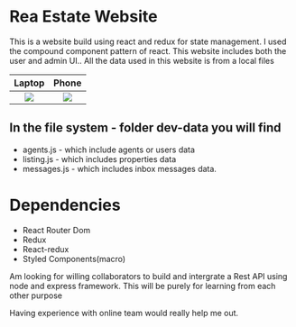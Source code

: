 # Rea Estate Website

This is a website build using react and redux for state management. I used the compound component pattern of react. This website includes both the user and admin UI.. All the data used in this website is from a local files

|                                                     Laptop                                                      |                                                      Phone                                                      |
| :-------------------------------------------------------------------------------------------------------------: | :-------------------------------------------------------------------------------------------------------------: |
| ![](<https://github.com/CasterCodes/Real-Estate-Website/blob/main/public/images/project/Screenshot%20(18).png>) | ![](<https://github.com/CasterCodes/Real-Estate-Website/blob/main/public/images/project/Screenshot%20(27).png>) |

## In the file system - folder dev-data you will find

- agents.js - which include agents or users data
- listing.js - which includes properties data
- messages.js - which includes inbox messages data.

# Dependencies

- React Router Dom
- Redux
- React-redux
- Styled Components(macro)

Am looking for willing collaborators to build and intergrate a Rest API using node and express framework. This will be purely for learning from each other purpose

Having experience with online team would really help me out.
